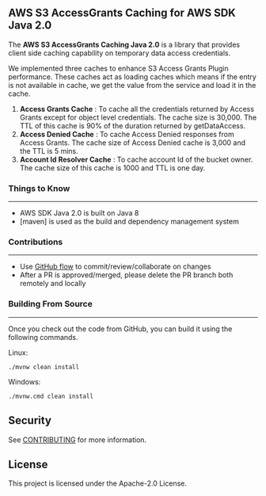 ## AWS S3 AccessGrants Caching for AWS SDK Java 2.0

The **AWS S3 AccessGrants Caching Java 2.0** is a library that provides client side caching capability on temporary data access credentials.

We implemented three caches to enhance S3 Access Grants Plugin performance. These caches act as loading caches which means if the entry is not available in cache, we get the value from the service and load it in the cache.
1. **Access Grants Cache** : To cache all the credentials returned by Access Grants except for object level credentials. The cache size is 30,000. The TTL of this cache is 90% of the duration returned by getDataAccess.
2. **Access Denied Cache** : To cache Access Denied responses from Access Grants. The cache size of Access Denied cache is 3,000 and the TTL is 5 mins.
3. **Account Id Resolver Cache** : To cache account Id of the bucket owner. The cache size of this cache is 1000 and TTL is one day.

### Things to Know

---

* AWS SDK Java 2.0 is built on Java 8
* [maven] is used as the build and dependency management system

### Contributions

---
* Use [GitHub flow](https://docs.github.com/en/get-started/quickstart/github-flow) to commit/review/collaborate on changes
* After a PR is approved/merged, please delete the PR branch both remotely and locally

### Building From Source

---
Once you check out the code from GitHub, you can build it using the following commands.

Linux:

```./mvnw clean install```

Windows:

```./mvnw.cmd clean install```

## Security

See [CONTRIBUTING](CONTRIBUTING.md#security-issue-notifications) for more information.

## License

This project is licensed under the Apache-2.0 License.

